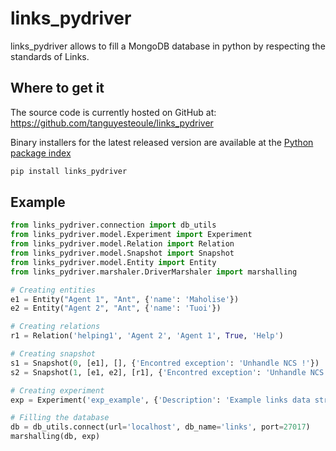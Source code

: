 # links_pydriver

links_pydriver allows to fill a MongoDB database in python by respecting the standards of Links.

## Where to get it
The source code is currently hosted on GitHub at:
https://github.com/tanguyesteoule/links_pydriver

Binary installers for the latest released version are available at the [Python
package index](https://pypi.org/project/links_pydriver)
```sh
pip install links_pydriver
```

## Example

```py
from links_pydriver.connection import db_utils
from links_pydriver.model.Experiment import Experiment
from links_pydriver.model.Relation import Relation
from links_pydriver.model.Snapshot import Snapshot
from links_pydriver.model.Entity import Entity
from links_pydriver.marshaler.DriverMarshaler import marshalling

# Creating entities
e1 = Entity("Agent 1", "Ant", {'name': 'Maholise'})
e2 = Entity("Agent 2", "Ant", {'name': 'Tuoi'})

# Creating relations
r1 = Relation('helping1', 'Agent 2', 'Agent 1', True, 'Help')

# Creating snapshot
s1 = Snapshot(0, [e1], [], {'Encontred exception': 'Unhandle NCS !'})
s2 = Snapshot(1, [e1, e2], [r1], {'Encontred exception': 'Unhandle NCS !'})

# Creating experiment
exp = Experiment('exp_example', {'Description': 'Example links data structure'}, [s1, s2])

# Filling the database
db = db_utils.connect(url='localhost', db_name='links', port=27017)
marshalling(db, exp)
```
